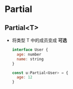 # Partial

## Partial\<T>

*   将类型 T 中的成员变成 **可选**

    ```javascript
    interface User {
      age: number
      name: string
    }

    const u:Partial<User> = {
      age: 12
    }
    ```
